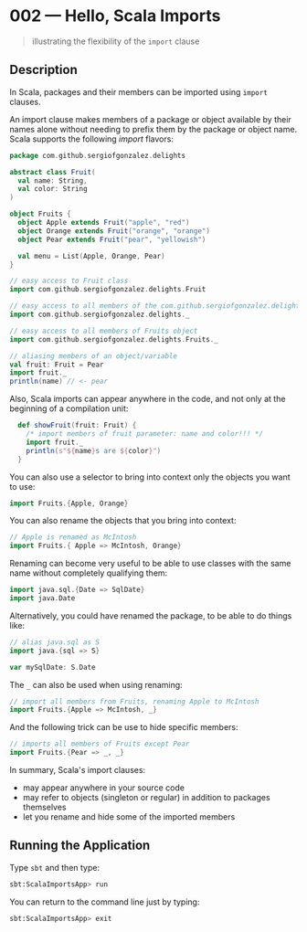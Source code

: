 # 002 &mdash; Hello, Scala Imports
> illustrating the flexibility of the `import` clause

## Description

In Scala, packages and their members can be imported using `import` clauses.

An import clause makes members of a package or object available by their names alone without needing to prefix them by the package or object name.
Scala supports the following *import* flavors:
```scala
package com.github.sergiofgonzalez.delights

abstract class Fruit(
  val name: String,
  val color: String
)

object Fruits {
  object Apple extends Fruit("apple", "red")
  object Orange extends Fruit("orange", "orange")
  object Pear extends Fruit("pear", "yellowish")

  val menu = List(Apple, Orange, Pear)
}

// easy access to Fruit class
import com.github.sergiofgonzalez.delights.Fruit

// easy access to all members of the com.github.sergiofgonzalez.delights package
import com.github.sergiofgonzalez.delights._

// easy access to all members of Fruits object
import com.github.sergiofgonzalez.delights.Fruits._

// aliasing members of an object/variable
val fruit: Fruit = Pear
import fruit._ 
println(name) // <- pear
```

Also, Scala imports can appear anywhere in the code, and not only at the beginning of a compilation unit:

```scala
  def showFruit(fruit: Fruit) {
    /* import members of fruit parameter: name and color!!! */
    import fruit._
    println(s"${name}s are ${color}")
  }
```

You can also use a selector to bring into context only the objects you want to use:
```scala
import Fruits.{Apple, Orange}
```

You can also rename the objects that you bring into context:
```scala
// Apple is renamed as McIntosh
import Fruits.{ Apple => McIntosh, Orange}
```

Renaming can become very useful to be able to use classes with the same name without completely qualifying them:
```scala
import java.sql.{Date => SqlDate}
import java.Date
```

Alternatively, you could have renamed the package, to be able to do things like:
```scala
// alias java.sql as S
import java.{sql => S}

var mySqlDate: S.Date
```

The `_` can also be used when using renaming:
```scala
// import all members from Fruits, renaming Apple to McIntosh
import Fruits.{Apple => McIntosh, _}
```

And the following trick can be use to hide specific members:
```scala
// imports all members of Fruits except Pear
import Fruits.{Pear => _, _}
```

In summary, Scala's import clauses:
+ may appear anywhere in your source code
+ may refer to objects (singleton or regular) in addition to packages themselves
+ let you rename and hide some of the imported members

## Running the Application
Type `sbt` and then type:

```bash
sbt:ScalaImportsApp> run 
```

You can return to the command line just by typing: 
```bash
sbt:ScalaImportsApp> exit
```
